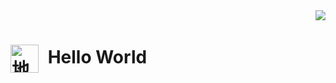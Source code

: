 <!-- 1. GitHub usernameを変更 -->
<div align="right">
  <img src="https://komarev.com/ghpvc/?username=yuki-829&style=social" />
</div>


<h1><!-- 2. プロフィールや連絡先を変更 -->
<img src="https://media3.giphy.com/media/v1.Y2lkPTc5MGI3NjExcmI2dHV4dmM1cjNjNTQ3bmR6OTMyMTM3aW4wc29qcnljamV1M24ybSZlcD12MV9pbnRlcm5hbF9naWZfYnlfaWQmY3Q9cw/lnsTFyT6wUzItXsUV5/giphy.gif" 
  alt="地球"
   height="45"
  width="45"
  style="vertical-align: middle; margin-right: 8px;" />
  Hello World
</h1>



<!--
This repository is a ✨ _special_ ✨ repository because its `README.md` (this file) appears on your GitHub profile.

Here are some ideas to get you started:

- 🔭 I’m currently working on ...
- 🌱 I’m currently learning ...
- 👯 I’m looking to collaborate on ...
- 🤔 I’m looking for help with ...
- 💬 Ask me about ...
- 📫 How to reach me: ...
- 😄 Pronouns: ...
- ⚡ Fun fact: ...
-->


<!--
**yuki-829/yuki-829** is a ✨ _special_ ✨ repository because its `README.md` (this file) appears on your GitHub profile.

Here are some ideas to get you started:

- 🔭 I’m currently working on ...
- 🌱 I’m currently learning ...
- 👯 I’m looking to collaborate on ...
- 🤔 I’m looking for help with ...
- 💬 Ask me about ...
- 📫 How to reach me: ...
- 😄 Pronouns: ...
- ⚡ Fun fact: ...
-->

